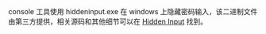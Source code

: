 console 工具使用 hiddeninput.exe 在 windows 上隐藏密码输入，该二进制文件由第三方提供，相关源码和其他细节可以在 [Hidden Input](/Seldaek/hidden-input) 找到。
